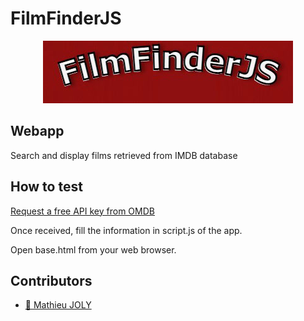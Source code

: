 # FilmFinderJS
<p align="center">
  <img alt="FilmFinderJS_logo" src="./img/base/filmfinder_logo.jpg"/>
</p>

## Webapp

Search and display films retrieved from IMDB database

## How to test

[Request a free API key from OMDB](http://www.omdbapi.com/apikey.aspx)

Once received, fill the information in script.js of the app.

Open base.html from your web browser.
 
## Contributors

- [:seedling: Mathieu JOLY](https://github.com/mathieu-superpose)
